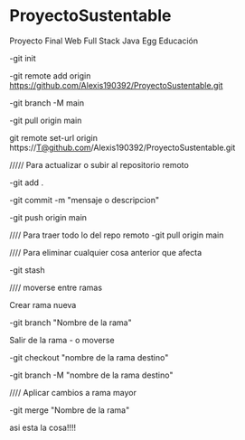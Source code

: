 # ProyectoSustentable
Proyecto Final Web Full Stack Java Egg Educación


-git init

-git remote add origin https://github.com/Alexis190392/ProyectoSustentable.git

-git branch -M main

-git pull origin main


git remote set-url origin https://T@github.com/Alexis190392/ProyectoSustentable.git

///// Para actualizar o subir al repositorio remoto

-git add .

-git commit -m "mensaje o descripcion"

-git push origin main


//// Para traer todo lo del repo remoto
-git pull origin main

//// Para eliminar cualquier cosa anterior que afecta

-git stash


//// moverse entre ramas

Crear rama nueva

-git branch "Nombre de la rama"

Salir de la rama - o moverse

-git checkout "nombre de la rama destino"

-git branch -M "nombre de la rama destino"

//// Aplicar cambios a rama mayor

-git merge "Nombre de la rama"

asi esta la cosa!!!!
